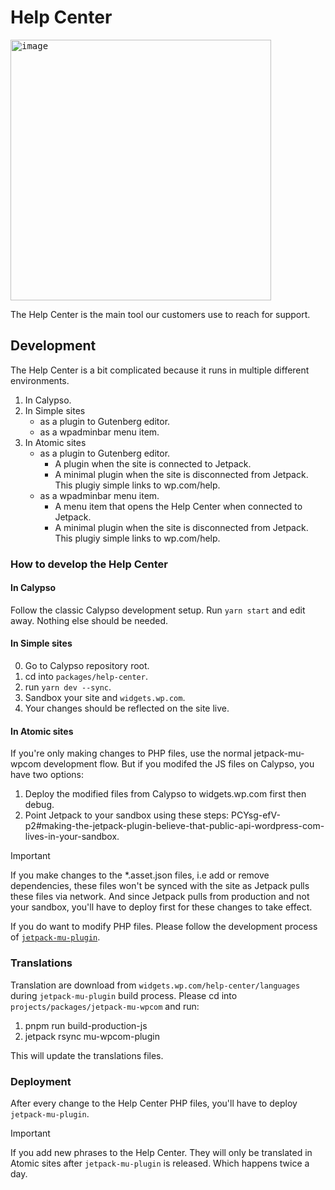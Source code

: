 # Help Center

<kbd><img width="417" alt="image" src="https://github.com/Automattic/wp-calypso/assets/17054134/05e99f88-59ea-4303-889c-bd6b9cc52ce7"></kbd>

The Help Center is the main tool our customers use to reach for support.

## Development

The Help Center is a bit complicated because it runs in multiple different environments.

1. In Calypso.
2. In Simple sites
	- as a plugin to Gutenberg editor.
	- as a wpadminbar menu item.
4. In Atomic sites 
	- as a plugin to Gutenberg editor.
		- A plugin when the site is connected to Jetpack.
		- A minimal plugin when the site is disconnected from Jetpack. This plugiy simple links to wp.com/help.
	- as a wpadminbar menu item.
		- A menu item that opens the Help Center when connected to Jetpack.
		- A minimal plugin when the site is disconnected from Jetpack. This plugiy simple links to wp.com/help.

### How to develop the Help Center

#### In Calypso

Follow the classic Calypso development setup. Run `yarn start` and edit away. Nothing else should be needed.

#### In Simple sites

0. Go to Calypso repository root.
1. cd into `packages/help-center`.
2. run `yarn dev --sync`.
3. Sandbox your site and `widgets.wp.com`.
4. Your changes should be reflected on the site live.

#### In Atomic sites

If you're only making changes to PHP files, use the normal jetpack-mu-wpcom development flow. But if you modifed the JS files on Calypso, you have two options:

1. Deploy the modified files from Calypso to widgets.wp.com first then debug.
2. Point Jetpack to your sandbox using these steps: PCYsg-efV-p2#making-the-jetpack-plugin-believe-that-public-api-wordpress-com-lives-in-your-sandbox. 

> [!IMPORTANT]
> If you make changes to the *.asset.json files, i.e add or remove dependencies, these files won't be synced with the site as Jetpack pulls these files via network. And since Jetpack pulls from production and not your sandbox, you'll have to deploy first for these changes to take effect.

If you do want to modify PHP files. Please follow the development process of [`jetpack-mu-plugin`](https://github.com/Automattic/jetpack/blob/trunk/projects/packages/jetpack-mu-wpcom/README.md).

### Translations

Translation are download from `widgets.wp.com/help-center/languages` during `jetpack-mu-plugin` build process. Please cd into `projects/packages/jetpack-mu-wpcom` and run:

1. pnpm run build-production-js
2. jetpack rsync mu-wpcom-plugin

This will update the translations files.

### Deployment

After every change to the Help Center PHP files, you'll have to deploy `jetpack-mu-plugin`.

> [!IMPORTANT]
> If you add new phrases to the Help Center. They will only be translated in Atomic sites after `jetpack-mu-plugin` is released. Which happens twice a day.
